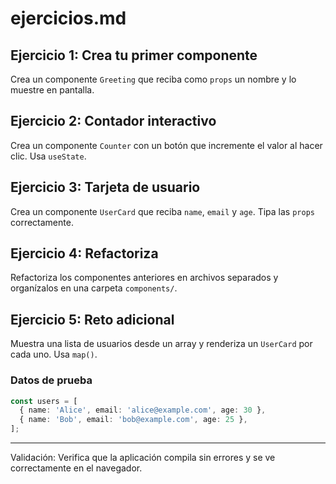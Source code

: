 # ejercicios.md

## Ejercicio 1: Crea tu primer componente
Crea un componente `Greeting` que reciba como `props` un nombre y lo muestre en pantalla.

## Ejercicio 2: Contador interactivo
Crea un componente `Counter` con un botón que incremente el valor al hacer clic. Usa `useState`.

## Ejercicio 3: Tarjeta de usuario
Crea un componente `UserCard` que reciba `name`, `email` y `age`. Tipa las `props` correctamente.

## Ejercicio 4: Refactoriza
Refactoriza los componentes anteriores en archivos separados y organízalos en una carpeta `components/`.

## Ejercicio 5: Reto adicional
Muestra una lista de usuarios desde un array y renderiza un `UserCard` por cada uno. Usa `map()`.

### Datos de prueba
```ts
const users = [
  { name: 'Alice', email: 'alice@example.com', age: 30 },
  { name: 'Bob', email: 'bob@example.com', age: 25 },
];
```

---

Validación: Verifica que la aplicación compila sin errores y se ve correctamente en el navegador.